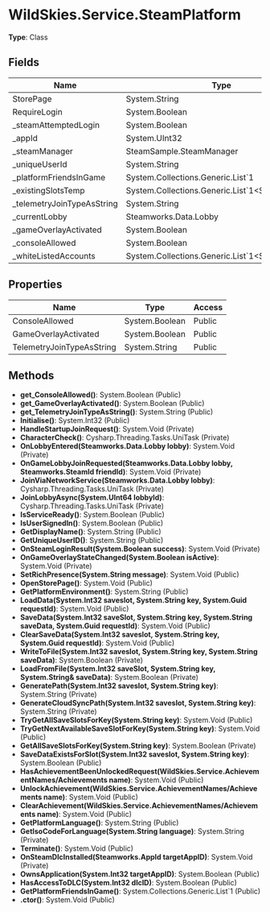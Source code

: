 ﻿# WildSkies.Service.SteamPlatform

**Type**: Class

## Fields

| Name | Type | Access |
|------|------|--------|
| StorePage | System.String | Private |
| RequireLogin | System.Boolean | Private |
| _steamAttemptedLogin | System.Boolean | Private |
| _appId | System.UInt32 | Private |
| _steamManager | SteamSample.SteamManager | Private |
| _uniqueUserId | System.String | Private |
| _platformFriendsInGame | System.Collections.Generic.List`1<PlatformFriendData> | Private |
| _existingSlotsTemp | System.Collections.Generic.List`1<System.Int32> | Private |
| _telemetryJoinTypeAsString | System.String | Private |
| _currentLobby | Steamworks.Data.Lobby | Private |
| _gameOverlayActivated | System.Boolean | Private |
| _consoleAllowed | System.Boolean | Private |
| _whiteListedAccounts | System.Collections.Generic.List`1<System.String> | Private |

## Properties

| Name | Type | Access |
|------|------|--------|
| ConsoleAllowed | System.Boolean | Public |
| GameOverlayActivated | System.Boolean | Public |
| TelemetryJoinTypeAsString | System.String | Public |

## Methods

- **get_ConsoleAllowed()**: System.Boolean (Public)
- **get_GameOverlayActivated()**: System.Boolean (Public)
- **get_TelemetryJoinTypeAsString()**: System.String (Public)
- **Initialise()**: System.Int32 (Public)
- **HandleStartupJoinRequest()**: System.Void (Private)
- **CharacterCheck()**: Cysharp.Threading.Tasks.UniTask (Private)
- **OnLobbyEntered(Steamworks.Data.Lobby lobby)**: System.Void (Private)
- **OnGameLobbyJoinRequested(Steamworks.Data.Lobby lobby, Steamworks.SteamId friendId)**: System.Void (Private)
- **JoinViaNetworkService(Steamworks.Data.Lobby lobby)**: Cysharp.Threading.Tasks.UniTask (Private)
- **JoinLobbyAsync(System.UInt64 lobbyId)**: Cysharp.Threading.Tasks.UniTask (Private)
- **IsServiceReady()**: System.Boolean (Public)
- **IsUserSignedIn()**: System.Boolean (Public)
- **GetDisplayName()**: System.String (Public)
- **GetUniqueUserID()**: System.String (Public)
- **OnSteamLoginResult(System.Boolean success)**: System.Void (Private)
- **OnGameOverlayStateChanged(System.Boolean isActive)**: System.Void (Private)
- **SetRichPresence(System.String message)**: System.Void (Public)
- **OpenStorePage()**: System.Void (Public)
- **GetPlatformEnvironment()**: System.String (Public)
- **LoadData(System.Int32 saveslot, System.String key, System.Guid requestId)**: System.Void (Public)
- **SaveData(System.Int32 saveSlot, System.String key, System.String saveData, System.Guid requestId)**: System.Void (Public)
- **ClearSaveData(System.Int32 saveslot, System.String key, System.Guid requestId)**: System.Void (Public)
- **WriteToFile(System.Int32 saveslot, System.String key, System.String saveData)**: System.Boolean (Private)
- **LoadFromFile(System.Int32 saveSlot, System.String key, System.String& saveData)**: System.Boolean (Private)
- **GeneratePath(System.Int32 saveslot, System.String key)**: System.String (Private)
- **GenerateCloudSyncPath(System.Int32 saveslot, System.String key)**: System.String (Private)
- **TryGetAllSaveSlotsForKey(System.String key)**: System.Void (Public)
- **TryGetNextAvailableSaveSlotForKey(System.String key)**: System.Void (Public)
- **GetAllSaveSlotsForKey(System.String key)**: System.Boolean (Private)
- **SaveDataExistsForSlot(System.Int32 saveslot, System.String key)**: System.Boolean (Public)
- **HasAchievementBeenUnlockedRequest(WildSkies.Service.AchievementNames/Achievements name)**: System.Void (Public)
- **UnlockAchievement(WildSkies.Service.AchievementNames/Achievements name)**: System.Void (Public)
- **ClearAchievement(WildSkies.Service.AchievementNames/Achievements name)**: System.Void (Public)
- **GetPlatformLanguage()**: System.String (Public)
- **GetIsoCodeForLanguage(System.String language)**: System.String (Private)
- **Terminate()**: System.Void (Public)
- **OnSteamDlcInstalled(Steamworks.AppId targetAppID)**: System.Void (Private)
- **OwnsApplication(System.Int32 targetAppID)**: System.Boolean (Public)
- **HasAccessToDLC(System.Int32 dlcID)**: System.Boolean (Public)
- **GetPlatformFriendsInGame()**: System.Collections.Generic.List`1<PlatformFriendData> (Public)
- **.ctor()**: System.Void (Public)

